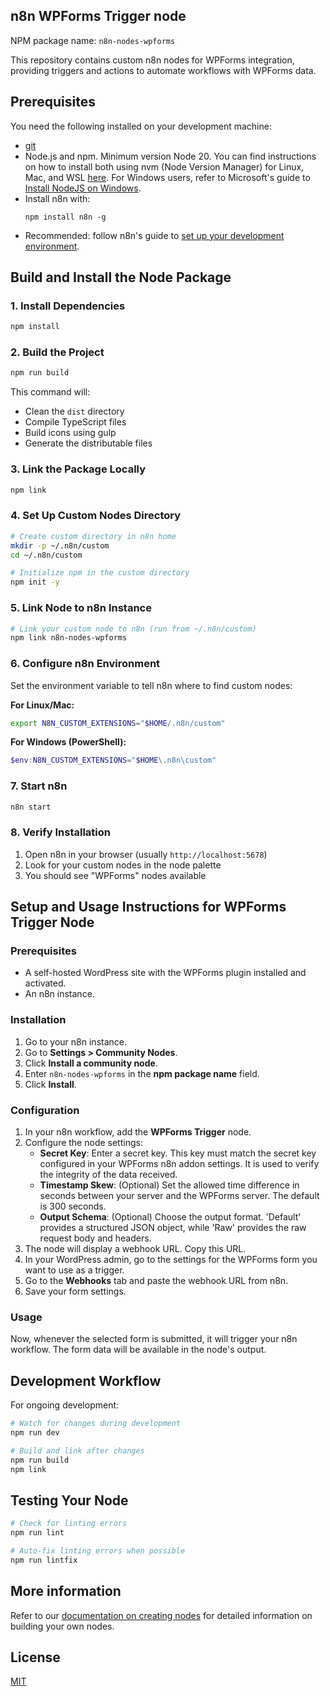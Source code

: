 ## n8n WPForms Trigger node

NPM package name: `n8n-nodes-wpforms`

This repository contains custom n8n nodes for WPForms integration, providing triggers and actions to automate workflows with WPForms data.

## Prerequisites

You need the following installed on your development machine:

* [git](https://git-scm.com/downloads)
* Node.js and npm. Minimum version Node 20. You can find instructions on how to install both using nvm (Node Version Manager) for Linux, Mac, and WSL [here](https://github.com/nvm-sh/nvm). For Windows users, refer to Microsoft's guide to [Install NodeJS on Windows](https://docs.microsoft.com/en-us/windows/dev-environment/javascript/nodejs-on-windows).
* Install n8n with:
  ```
  npm install n8n -g
  ```
* Recommended: follow n8n's guide to [set up your development environment](https://docs.n8n.io/integrations/creating-nodes/build/node-development-environment/).

## Build and Install the Node Package 

### 1. Install Dependencies
```bash
npm install
```

### 2. Build the Project
```bash
npm run build
```
This command will:
- Clean the `dist` directory
- Compile TypeScript files
- Build icons using gulp
- Generate the distributable files

### 3. Link the Package Locally
```bash
npm link
```

### 4. Set Up Custom Nodes Directory
```bash
# Create custom directory in n8n home
mkdir -p ~/.n8n/custom
cd ~/.n8n/custom

# Initialize npm in the custom directory
npm init -y
```

### 5. Link Node to n8n Instance
```bash
# Link your custom node to n8n (run from ~/.n8n/custom)
npm link n8n-nodes-wpforms
```

### 6. Configure n8n Environment
Set the environment variable to tell n8n where to find custom nodes:

**For Linux/Mac:**
```bash
export N8N_CUSTOM_EXTENSIONS="$HOME/.n8n/custom"
```

**For Windows (PowerShell):**
```powershell
$env:N8N_CUSTOM_EXTENSIONS="$HOME\.n8n\custom"
```

### 7. Start n8n
```bash
n8n start
```

### 8. Verify Installation
1. Open n8n in your browser (usually `http://localhost:5678`)
2. Look for your custom nodes in the node palette
3. You should see "WPForms" nodes available

## Setup and Usage Instructions for WPForms Trigger Node

### Prerequisites

- A self-hosted WordPress site with the WPForms plugin installed and activated.
- An n8n instance.

### Installation

1.  Go to your n8n instance.
2.  Go to **Settings > Community Nodes**.
3.  Click **Install a community node**.
4.  Enter `n8n-nodes-wpforms` in the **npm package name** field.
5.  Click **Install**.

### Configuration

1.  In your n8n workflow, add the **WPForms Trigger** node.
2.  Configure the node settings:
    *   **Secret Key**: Enter a secret key. This key must match the secret key configured in your WPForms n8n addon settings. It is used to verify the integrity of the data received.
    *   **Timestamp Skew**: (Optional) Set the allowed time difference in seconds between your server and the WPForms server. The default is 300 seconds.
    *   **Output Schema**: (Optional) Choose the output format. 'Default' provides a structured JSON object, while 'Raw' provides the raw request body and headers.
3.  The node will display a webhook URL. Copy this URL.
4.  In your WordPress admin, go to the settings for the WPForms form you want to use as a trigger.
5.  Go to the **Webhooks** tab and paste the webhook URL from n8n.
6.  Save your form settings.

### Usage

Now, whenever the selected form is submitted, it will trigger your n8n workflow. The form data will be available in the node's output.

## Development Workflow 

For ongoing development:

```bash
# Watch for changes during development
npm run dev

# Build and link after changes
npm run build
npm link
```

## Testing Your Node 

```bash
# Check for linting errors
npm run lint

# Auto-fix linting errors when possible
npm run lintfix
```

## More information

Refer to our [documentation on creating nodes](https://docs.n8n.io/integrations/creating-nodes/) for detailed information on building your own nodes.

## License

[MIT](https://github.com/n8n-io/n8n-nodes-starter/blob/master/LICENSE.md)
